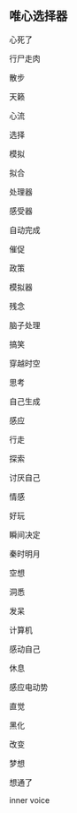 ## 唯心选择器

心死了
 
行尸走肉

散步

天籁

心流

选择

模拟

拟合

处理器

感受器

自动完成

催促

政策

模拟器

残念

脑子处理

搞笑

穿越时空

思考

自己生成

感应

行走

探索

讨厌自己

情感

好玩

瞬间决定

秦时明月

空想

洞悉

发呆

计算机

感动自己

休息

感应电动势

直觉

黑化

改变

梦想

想通了

inner voice